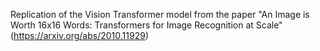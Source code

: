 Replication of the Vision Transformer model from the paper "An Image is Worth 16x16 Words: Transformers for Image Recognition at Scale" (https://arxiv.org/abs/2010.11929)

